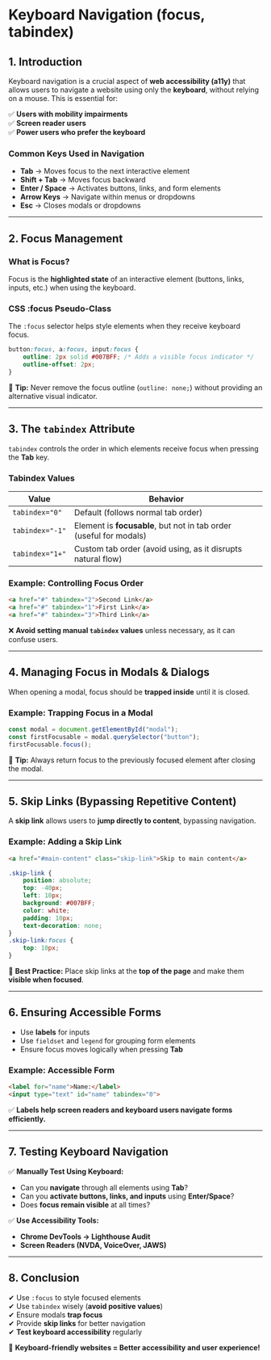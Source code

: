 # **Keyboard Navigation (focus, tabindex)**  

## **1. Introduction**  

Keyboard navigation is a crucial aspect of **web accessibility (a11y)** that allows users to navigate a website using only the **keyboard**, without relying on a mouse. This is essential for:  

✅ **Users with mobility impairments**  
✅ **Screen reader users**  
✅ **Power users who prefer the keyboard**  

### **Common Keys Used in Navigation**  

- **Tab** → Moves focus to the next interactive element  
- **Shift + Tab** → Moves focus backward  
- **Enter / Space** → Activates buttons, links, and form elements  
- **Arrow Keys** → Navigate within menus or dropdowns  
- **Esc** → Closes modals or dropdowns  

---

## **2. Focus Management**  

### **What is Focus?**  

Focus is the **highlighted state** of an interactive element (buttons, links, inputs, etc.) when using the keyboard.  

### **CSS :focus Pseudo-Class**  

The `:focus` selector helps style elements when they receive keyboard focus.  

```css
button:focus, a:focus, input:focus {
    outline: 2px solid #007BFF; /* Adds a visible focus indicator */
    outline-offset: 2px;
}
```

📌 **Tip:** Never remove the focus outline (`outline: none;`) without providing an alternative visual indicator.

---

## **3. The `tabindex` Attribute**  

`tabindex` controls the order in which elements receive focus when pressing the **Tab** key.  

### **Tabindex Values**  

| Value | Behavior |
|--------|-----------------------------------------------------|
| `tabindex="0"` | Default (follows normal tab order) |
| `tabindex="-1"` | Element is **focusable**, but not in tab order (useful for modals) |
| `tabindex="1+"` | Custom tab order (avoid using, as it disrupts natural flow) |

### **Example: Controlling Focus Order**  

```html
<a href="#" tabindex="2">Second Link</a>
<a href="#" tabindex="1">First Link</a>
<a href="#" tabindex="3">Third Link</a>
```

❌ **Avoid setting manual `tabindex` values** unless necessary, as it can confuse users.  

---

## **4. Managing Focus in Modals & Dialogs**  

When opening a modal, focus should be **trapped inside** until it is closed.  

### **Example: Trapping Focus in a Modal**  

```js
const modal = document.getElementById("modal");
const firstFocusable = modal.querySelector("button");
firstFocusable.focus();
```

📌 **Tip:** Always return focus to the previously focused element after closing the modal.  

---

## **5. Skip Links (Bypassing Repetitive Content)**  

A **skip link** allows users to **jump directly to content**, bypassing navigation.  

### **Example: Adding a Skip Link**  

```html
<a href="#main-content" class="skip-link">Skip to main content</a>
```

```css
.skip-link {
    position: absolute;
    top: -40px;
    left: 10px;
    background: #007BFF;
    color: white;
    padding: 10px;
    text-decoration: none;
}
.skip-link:focus {
    top: 10px;
}
```

📌 **Best Practice:** Place skip links at the **top of the page** and make them **visible when focused**.  

---

## **6. Ensuring Accessible Forms**  

- Use **labels** for inputs  
- Use `fieldset` and `legend` for grouping form elements  
- Ensure focus moves logically when pressing **Tab**  

### **Example: Accessible Form**  

```html
<label for="name">Name:</label>
<input type="text" id="name" tabindex="0">
```

✅ **Labels help screen readers and keyboard users navigate forms efficiently.**  

---

## **7. Testing Keyboard Navigation**  

✅ **Manually Test Using Keyboard:**  

- Can you **navigate** through all elements using **Tab**?  
- Can you **activate buttons, links, and inputs** using **Enter/Space**?  
- Does **focus remain visible** at all times?  

✅ **Use Accessibility Tools:**  

- **Chrome DevTools → Lighthouse Audit**  
- **Screen Readers (NVDA, VoiceOver, JAWS)**  

---

## **8. Conclusion**  

✔ Use `:focus` to style focused elements  
✔ Use `tabindex` wisely (**avoid positive values**)  
✔ Ensure modals **trap focus**  
✔ Provide **skip links** for better navigation  
✔ **Test keyboard accessibility** regularly  

🚀 **Keyboard-friendly websites = Better accessibility and user experience!**
